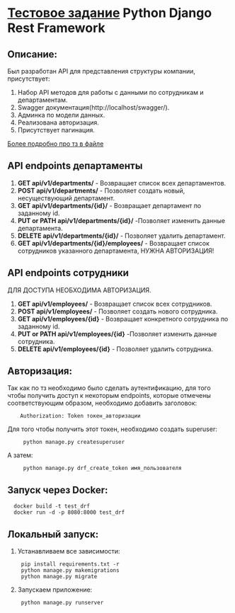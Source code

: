 # [Тестовое задание](task.pdf) Python Django Rest Framework

## Описание:

Был разработан API для представления структуры компании, присутствует:

1. Набор API методов для работы с данными по сотрудникам и департаментам.
2. Swagger документация(http://localhost/swagger/).
3. Админка по модели данных.
4. Реализована авторизация.
5. Присутствует пагинация.

[Более подробно про тз в файле](task.pdf)

## API endpoints департаменты

1. **GET api/v1/departments/** - Возвращает список всех департаментов.
2. **POST api/v1/departments/** - Позволяет создать новый, несуществующий департамент.
3. **GET api/v1/departments/{id}/** - Возвращает департамент по заданному id.
4. **PUT or PATH api/v1/departments/{id}/** -Позволяет изменить данные департамента.
5. **DELETE api/v1/departments/{id}/** - Позволяет удалить департамент.
6. **GET api/v1/departments/{id}/employees/** - Возвращает список сотрудников указанного департамента, НУЖНА
   АВТОРИЗАЦИЯ!

## API endpoints сотрудники

ДЛЯ ДОСТУПА НЕОБХОДИМА АВТОРИЗАЦИЯ.

1. **GET api/v1/employees/** - Возвращает список всех сотрудников.
2. **POST api/v1/employees/** - Позволяет создать нового сотрудника.
3. **GET api/v1/employees/{id}** - Возвращает конкретного сотрудника по заданному id.
4. **PUT or PATH api/v1/employees/{id}** -Позволяет изменить данные сотрудника.
5. **DELETE api/v1/employees/{id}** - Позволяет удалить сотрудника.

## Авторизация:

Так как по тз необходимо было сделать аутентификацию, для того чтобы получить доступ к
некоторым endpoints, которые отмечены соответствующим образом, необходимо добавить заголовок:

        Authorization: Token токен_авторизации

Для того чтобы получить этот токен, необходимо создать superuser:

         python manage.py createsuperuser

А затем:

         python manage.py drf_create_token имя_пользователя

## Запуск через Docker:

      docker build -t test_drf 
      docker run -d -p 8080:8000 test_drf

## Локальный запуск:

1. Устанавливаем все зависимости:

        pip install requirements.txt -r
        python manage.py makemigrations
        python manage.py migrate


2. Запускаем приложение:

        python manage.py runserver


